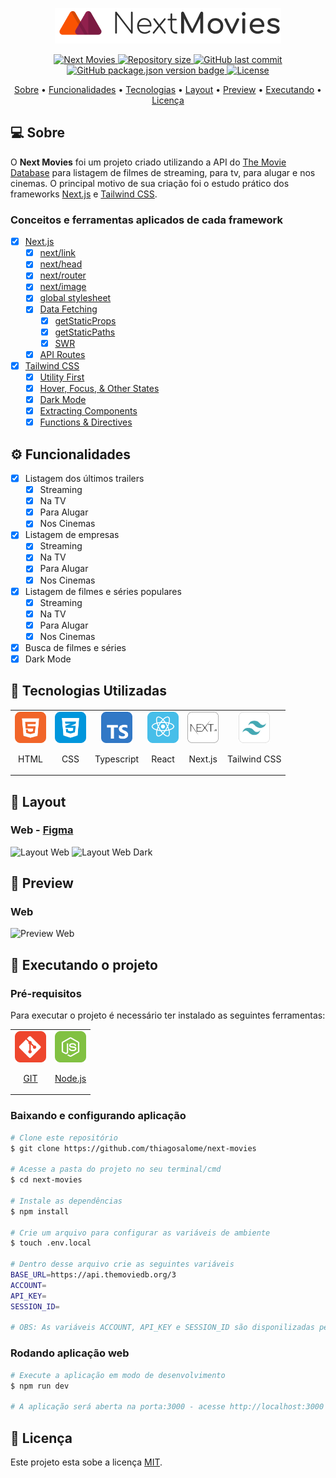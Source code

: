 <!-- Logo -->
<p align="center">
  <img src="./.github/logo.png" alt="Next Movies" title="Next Movies">
</p>

<!-- Badges -->
<p align="center">
  <a href="https://thiagosalome.github.io/next-movies/" target="_blank"><img alt="Next Movies" title="Next Movies" src="https://img.shields.io/badge/Aplica%C3%A7%C3%A3o-Next Movies-FA5302" />
  <img alt="Repository size" src="https://img.shields.io/github/repo-size/thiagosalome/next-movies?color=FA5302">
  <img alt="GitHub last commit" src="https://img.shields.io/github/last-commit/thiagosalome/next-movies?color=FA5302">
  <img alt="GitHub package.json version badge" src="https://img.shields.io/github/downloads/thiagosalome/next-movies/total?color=FA5302">
  <img alt="License" src="https://img.shields.io/badge/license-MIT-FA5302?color=FA5302">
</p>

<!-- Indice-->
<p align="center">
 <a href="#computer-sobre">Sobre</a> •
 <a href="#gear-funcionalidades">Funcionalidades</a> •
 <a href="#wrench-tecnologias-utilizadas">Tecnologias</a> •
 <a href="#art-layout">Layout</a> •  
 <a href="#movie_camera-preview">Preview</a> •
 <a href="#rocket-executando-o-projeto">Executando</a> •
 <a href="#memo-licença">Licença</a>
</p>

## :computer: Sobre

O **Next Movies** foi um projeto criado utilizando a API do [The Movie Database](https://developers.themoviedb.org/3) para listagem de filmes de streaming, para tv, para alugar e nos cinemas. O principal motivo de sua criação foi o estudo prático dos frameworks [Next.js](https://nextjs.org/) e [Tailwind CSS](https://tailwindcss.com/).

### Conceitos e ferramentas aplicados de cada framework

- [x] [Next.js](https://nextjs.org/)
  - [x] [next/link](https://nextjs.org/docs/api-reference/next/link)
  - [x] [next/head](https://nextjs.org/docs/api-reference/next/head)
  - [x] [next/router](https://nextjs.org/docs/api-reference/next/router)
  - [x] [next/image](https://nextjs.org/docs/api-reference/next/image)
  - [x] [global stylesheet](https://nextjs.org/docs/basic-features/built-in-css-support#adding-a-global-stylesheet)
  - [x] [Data Fetching](https://nextjs.org/docs/basic-features/data-fetching)
    - [x] [getStaticProps](https://nextjs.org/docs/basic-features/data-fetching#getstaticprops-static-generation)
    - [x] [getStaticPaths](https://nextjs.org/docs/basic-features/data-fetching#getstaticpaths-static-generation)
    - [x] [SWR](https://nextjs.org/docs/basic-features/data-fetching#swr)
  - [x] [API Routes](https://nextjs.org/docs/api-routes/introduction)
- [x] [Tailwind CSS](https://tailwindcss.com/)
  - [x] [Utility First](https://tailwindcss.com/docs/utility-first)
  - [x] [Hover, Focus, & Other States](https://tailwindcss.com/docs/hover-focus-and-other-states)
  - [x] [Dark Mode](https://tailwindcss.com/docs/dark-mode)
  - [x] [Extracting Components](https://tailwindcss.com/docs/extracting-components)
  - [x] [Functions & Directives](https://tailwindcss.com/docs/functions-and-directives)

## :gear: Funcionalidades

- [x] Listagem dos últimos trailers
  - [x] Streaming
  - [x] Na TV
  - [x] Para Alugar
  - [x] Nos Cinemas
- [x] Listagem de empresas
  - [x] Streaming
  - [x] Na TV
  - [x] Para Alugar
  - [x] Nos Cinemas
- [x] Listagem de filmes e séries populares
  - [x] Streaming
  - [x] Na TV
  - [x] Para Alugar
  - [x] Nos Cinemas
- [x] Busca de filmes e séries
- [x] Dark Mode

## :wrench: Tecnologias Utilizadas

<table>
  <tbody>
    <tr>
      <td align="center">
        <img src="https://raw.githubusercontent.com/thiagosalome/technologies-icons/master/html.png" width='50' alt="HTML">
        <p>HTML</p>
      </td>
      <td align="center">
        <img src="https://raw.githubusercontent.com/thiagosalome/technologies-icons/master/css.png" width='50' alt="CSS">
        <p>CSS</p>
      </td>
      <td align="center">
        <img src="https://raw.githubusercontent.com/thiagosalome/technologies-icons/master/typescript.png" width='50' alt="TypeScript">
        <p>Typescript</p>
      </td>
      <td align="center">
        <img src="https://raw.githubusercontent.com/thiagosalome/technologies-icons/master/react-base.png" width='50' alt="React">
        <p>React</p>
      </td>
      <td align="center">
        <img src="https://raw.githubusercontent.com/thiagosalome/technologies-icons/master/next.png" width='50' alt="Next.js">
        <p>Next.js</p>
      </td>
      <td align="center">
        <img src="https://raw.githubusercontent.com/thiagosalome/technologies-icons/master/tailwind.png" width='50' alt="Tailwind CSS">
        <p>Tailwind CSS</p>
      </td>
    </tr>
  </tbody>
</table>

## :art: Layout

### Web - [Figma](https://www.figma.com/file/TVPfivjWKVy57gw7Cf8to1/Next-Movies?node-id=1%3A14)

<img src="./.github/layout-web-mobile.png" alt="Layout Web" title="Layout Web">
<img src="./.github/layout-web-mobile-dark.png" alt="Layout Web Dark" title="Layout Web Dark">

## :movie_camera: Preview

### Web

<img src="./.github/preview-web.gif" alt="Preview Web" title="Preview Web">

## :rocket: Executando o projeto

### Pré-requisitos

Para executar o projeto é necessário ter instalado as seguintes ferramentas:

<table>
  <tbody>
    <tr>
      <td align="center">
        <a href='https://git-scm.com/downloads' target='_blank'>
          <img src="https://raw.githubusercontent.com/thiagosalome/technologies-icons/master/git.png" width='50' alt="GIT">
          <p>GIT</p>
        </a>
      </td>
      <td>
        <a href='https://git-scm.com/downloads' target='_blank'>
          <img src="https://raw.githubusercontent.com/thiagosalome/technologies-icons/master/node.png" width='50' alt="Node.js">
          <p>Node.js</p>
        </a>
      </td>
    </tr>
  </tbody>
</table>

### Baixando e configurando aplicação

```bash
# Clone este repositório
$ git clone https://github.com/thiagosalome/next-movies

# Acesse a pasta do projeto no seu terminal/cmd
$ cd next-movies

# Instale as dependências
$ npm install

# Crie um arquivo para configurar as variáveis de ambiente
$ touch .env.local

# Dentro desse arquivo crie as seguintes variáveis
BASE_URL=https://api.themoviedb.org/3
ACCOUNT=
API_KEY=
SESSION_ID=

# OBS: As variáveis ACCOUNT, API_KEY e SESSION_ID são disponilizadas pela api do The Movie Database. Logo após criar uma conta, vá em https://www.themoviedb.org/settings/api e esses dados estarão lá.
```

### Rodando aplicação web

```bash
# Execute a aplicação em modo de desenvolvimento
$ npm run dev

# A aplicação será aberta na porta:3000 - acesse http://localhost:3000
```

## :memo: Licença

Este projeto esta sobe a licença [MIT](./LICENCE).
